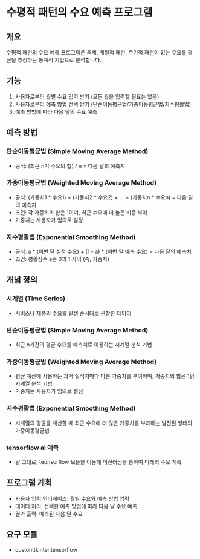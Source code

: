 # 수평적 패턴의 수요 예측 프로그램

## 개요
수평적 패턴의 수요 예측 프로그램은 추세, 계절적 패턴, 주기적 패턴이 없는 수요를 평균을 추정하는 통계적 기법으로 분석합니다.

## 기능
1. 사용자로부터 월별 수요 입력 받기 (모든 월을 입력할 필요는 없음)
2. 사용자로부터 예측 방법 선택 받기 (단순이동평균법/가중이동평균법/지수평활법)
3. 예측 방법에 따라 다음 달의 수요 예측

## 예측 방법
### 단순이동평균법 (Simple Moving Average Method)
- 공식: (최근 n기 수요의 합) / n = 다음 달의 예측치

### 가중이동평균법 (Weighted Moving Average Method)
- 공식: (가중치1 * 수요1) + (가중치2 * 수요2) + ... + (가중치n * 수요n) = 다음 달의 예측치
- 조건: 각 가중치의 합은 1이며, 최근 수요에 더 높은 비중 부여
- 가중치는 사용자가 임의로 설정

### 지수평활법 (Exponential Smoothing Method)
- 공식: a * (이번 달 실적 수요) + (1 - a) * (이번 달 예측 수요) = 다음 달의 예측치
- 조건: 평활상수 a는 0과 1 사이 (즉, 가중치)

## 개념 정의
### 시계열 (Time Series)
- 서비스나 제품의 수요를 발생 순서대로 관찰한 데이터

### 단순이동평균법 (Simple Moving Average Method)
- 최근 n기간의 평균 수요를 예측치로 이용하는 시계열 분석 기법

### 가중이동평균법 (Weighted Moving Average Method)
- 평균 계산에 사용하는 과거 실적치마다 다른 가중치를 부여하며, 가중치의 합은 1인 시계열 분석 기법
- 가중치는 사용자가 임의로 설정

### 지수평활법 (Exponential Smoothing Method)
- 시계열의 평균을 계산할 때 최근 수요에 더 많은 가중치를 부과하는 발전된 형태의 가중이동평균법

### tensorflow ai 예측
- 말 그대로, teonsorflow 모듈을 이용해 머신러닝을 통하여 미래의 수요 계측

## 프로그램 계획
- 사용자 입력 인터페이스: 월별 수요와 예측 방법 입력
- 데이터 처리: 선택한 예측 방법에 따라 다음 달 수요 예측
- 결과 출력: 예측된 다음 달 수요

## 요구 모듈
- customtkinter,tensorflow